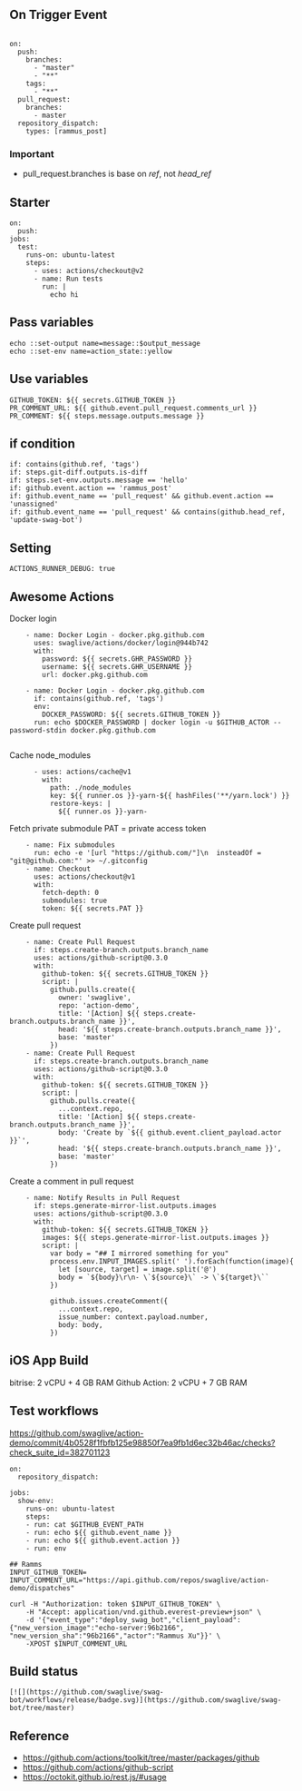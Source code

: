 
## On Trigger Event
```

on:
  push:
    branches:
      - "master"
      - "**"
    tags:
      - "**"
  pull_request:
    branches:
      - master
  repository_dispatch:
    types: [rammus_post]
```

### Important
- pull_request.branches is base on *ref*, not *head_ref*

## Starter
```
on:
  push:
jobs:
  test:
    runs-on: ubuntu-latest
    steps:
      - uses: actions/checkout@v2
      - name: Run tests
        run: |
          echo hi
```

## Pass variables
```
echo ::set-output name=message::$output_message
echo ::set-env name=action_state::yellow
```

## Use variables
```
GITHUB_TOKEN: ${{ secrets.GITHUB_TOKEN }}
PR_COMMENT_URL: ${{ github.event.pull_request.comments_url }}
PR_COMMENT: ${{ steps.message.outputs.message }}
```

## if condition
```
if: contains(github.ref, 'tags')
if: steps.git-diff.outputs.is-diff
if: steps.set-env.outputs.message == 'hello'
if: github.event.action == 'rammus_post'
if: github.event_name == 'pull_request' && github.event.action == 'unassigned'
if: github.event_name == 'pull_request' && contains(github.head_ref, 'update-swag-bot')
```

## Setting
```
ACTIONS_RUNNER_DEBUG: true
```

## Awesome Actions
Docker login 
```
    - name: Docker Login - docker.pkg.github.com
      uses: swaglive/actions/docker/login@944b742
      with:
        password: ${{ secrets.GHR_PASSWORD }}
        username: ${{ secrets.GHR_USERNAME }}
        url: docker.pkg.github.com

    - name: Docker Login - docker.pkg.github.com
      if: contains(github.ref, 'tags')
      env: 
        DOCKER_PASSWORD: ${{ secrets.GITHUB_TOKEN }}
      run: echo $DOCKER_PASSWORD | docker login -u $GITHUB_ACTOR --password-stdin docker.pkg.github.com
    
```

Cache node_modules
```
      - uses: actions/cache@v1
        with:
          path: ./node_modules
          key: ${{ runner.os }}-yarn-${{ hashFiles('**/yarn.lock') }}
          restore-keys: |
            ${{ runner.os }}-yarn-
```

Fetch private submodule
PAT = private access token
```
    - name: Fix submodules
      run: echo -e '[url "https://github.com/"]\n  insteadOf = "git@github.com:"' >> ~/.gitconfig
    - name: Checkout
      uses: actions/checkout@v1
      with:
        fetch-depth: 0
        submodules: true
        token: ${{ secrets.PAT }}
```

Create pull request
```
    - name: Create Pull Request
      if: steps.create-branch.outputs.branch_name
      uses: actions/github-script@0.3.0
      with:
        github-token: ${{ secrets.GITHUB_TOKEN }}
        script: |
          github.pulls.create({
            owner: 'swaglive',
            repo: 'action-demo',
            title: '[Action] ${{ steps.create-branch.outputs.branch_name }}',
            head: '${{ steps.create-branch.outputs.branch_name }}',
            base: 'master'
          })
    - name: Create Pull Request
      if: steps.create-branch.outputs.branch_name
      uses: actions/github-script@0.3.0
      with:
        github-token: ${{ secrets.GITHUB_TOKEN }}
        script: |
          github.pulls.create({
            ...context.repo,
            title: '[Action] ${{ steps.create-branch.outputs.branch_name }}',
            body: 'Create by `${{ github.event.client_payload.actor }}`',
            head: '${{ steps.create-branch.outputs.branch_name }}',
            base: 'master'
          })
```

Create a comment in pull request
```
    - name: Notify Results in Pull Request
      if: steps.generate-mirror-list.outputs.images
      uses: actions/github-script@0.3.0
      with:
        github-token: ${{ secrets.GITHUB_TOKEN }}
        images: ${{ steps.generate-mirror-list.outputs.images }}
        script: |
          var body = "## I mirrored something for you"
          process.env.INPUT_IMAGES.split(' ').forEach(function(image){
            let [source, target] = image.split('@')
            body = `${body}\r\n- \`${source}\` -> \`${target}\``
          })

          github.issues.createComment({
            ...context.repo,
            issue_number: context.payload.number,
            body: body,
          })
```

## iOS App Build
bitrise: 2 vCPU + 4 GB RAM
Github Action: 2 vCPU + 7 GB RAM


## Test workflows
https://github.com/swaglive/action-demo/commit/4b0528f1fbfb125e98850f7ea9fb1d6ec32b46ac/checks?check_suite_id=382701123
```
on: 
  repository_dispatch:

jobs:
  show-env:
    runs-on: ubuntu-latest
    steps:
    - run: cat $GITHUB_EVENT_PATH
    - run: echo ${{ github.event_name }}
    - run: echo ${{ github.event.action }}
    - run: env
```

```
## Ramms
INPUT_GITHUB_TOKEN=
INPUT_COMMENT_URL="https://api.github.com/repos/swaglive/action-demo/dispatches"

curl -H "Authorization: token $INPUT_GITHUB_TOKEN" \
    -H "Accept: application/vnd.github.everest-preview+json" \
    -d '{"event_type":"deploy_swag_bot","client_payload":{"new_version_image":"echo-server:96b2166", "new_version_sha":"96b2166","actor":"Rammus Xu"}}' \
    -XPOST $INPUT_COMMENT_URL

```

## Build status
```
[![](https://github.com/swaglive/swag-bot/workflows/release/badge.svg)](https://github.com/swaglive/swag-bot/tree/master)
```


## Reference
- https://github.com/actions/toolkit/tree/master/packages/github
- https://github.com/actions/github-script
- https://octokit.github.io/rest.js/#usage
